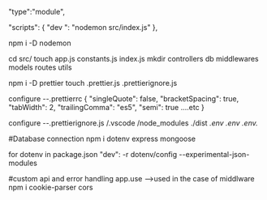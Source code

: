 "type":"module",

"scripts": {
"dev ": "nodemon src/index.js"
},

npm i -D nodemon


cd src/
touch app.js constants.js index.js
mkdir controllers db middlewares models routes utils

npm i -D prettier
touch .prettier.js .prettierignore.js
 
 configure --.prettierrc
 {
    "singleQuote": false,
    "bracketSpacing": true,
    "tabWidth": 2,
    "trailingComma": "es5",
    "semi": true
    ....etc
}

configure --.prettierignore.js
/.vscode
/node_modules
./dist
*.env
.env
.env.*



#Database connection
 npm i dotenv express  mongoose
 
for dotenv 
 in package.json "dev": -r dotenv/config --experimental-json-modules


#custom api and error handling
    app.use -->used in the case of middlware    
    npm i cookie-parser cors


 <!--creating asyncHandler in utils folder  -->
 <!-- creating ApiError in utils folder -->

 